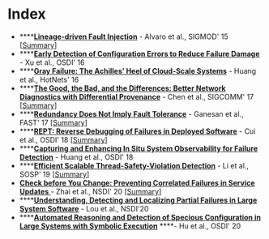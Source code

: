 # Index

* \*\*\*\*[**Lineage-driven Fault Injection**](https://people.ucsc.edu/~palvaro/molly.pdf) - Alvaro et al., SIGMOD' 15 \[[Summary](https://xzhu0027.gitbook.io/blog/fault-tolerance/index/lineage-driven-fault-injection)\]
* \*\*\*\*[**Early Detection of Configuration Errors to Reduce Failure Damage** ](https://www.usenix.org/system/files/conference/osdi16/osdi16-xu.pdf)- Xu et al., OSDI' 16
* \*\*\*\*[**Gray Failure: The Achilles’ Heel of Cloud-Scale Systems**](https://www.cs.jhu.edu/~huang/paper/grayfailure-hotos17.pdf) - Huang et al., HotNets' 16
* \*\*\*\*[**The Good, the Bad, and the Differences: Better Network Diagnostics with Differential Provenance**](https://www.cs.rice.edu/~angchen/papers/sigcomm-2016.pdf) - Chen et al., SIGCOMM' 17 \[[Summary](https://xzhu0027.gitbook.io/blog/fault-tolerance/index/the-good-the-bad-and-the-differences-better-network-diagnostics-with-differential-provenance)\] 
* \*\*\*\*[**Redundancy Does Not Imply Fault Tolerance**](https://research.cs.wisc.edu/wind/Publications/fast17-ganesan.pdf) - Ganesan et al., FAST' 17 \[[Summary](https://xzhu0027.gitbook.io/blog/fault-tolerance/index/redundancy-does-not-imply-fault-tolerance)\]
* \*\*\*\*[**REPT: Reverse Debugging of Failures in Deployed Software**](https://www.usenix.org/conference/osdi18/presentation/weidong) - Cui et al., OSDI' 18 \[[Summary](https://xzhu0027.gitbook.io/blog/fault-tolerance/index/rept-reverse-debugging-of-failures-in-deployed-software)\]
* \*\*\*\*[**Capturing and Enhancing In Situ System Observability for Failure Detection**](https://www.usenix.org/system/files/osdi18-huang.pdf) - Huang et al., OSDI' 18
* \*\*\*\*[**Efficient Scalable Thread-Safety-Violation Detection**](https://www.microsoft.com/en-us/research/uploads/prod/2019/09/sosp19-final193.pdf) - Li et al., SOSP' 19 \[[Summary](https://xzhu0027.gitbook.io/blog/fault-tolerance/index/efficient-scalable-thread-safety-violation-detection)\]
* [**Check before You Change: Preventing Correlated Failures in Service Updates** ](https://ennanzhai.github.io/pub/nsdi20-cloudcanary.pdf)- Zhai et al., NSDI' 20 \[[Summary](https://xzhu0027.gitbook.io/blog/fault-tolerance/index/check-before-you-change-preventing-correlated-failures-in-service-updates)\]
* \*\*\*\*[**Understanding, Detecting and Localizing Partial Failures in Large System Software**](https://www.usenix.org/system/files/nsdi20-paper-lou.pdf) - Lou et al., NSDI'20
* \*\*\*\*[**Automated Reasoning and Detection of Specious Configuration in Large Systems with Symbolic Execution**](https://www.usenix.org/conference/osdi20/presentation/hu) ****- Hu et al., OSDI' 20








